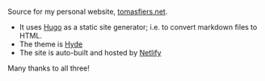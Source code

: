 Source for my personal website, [tomasfiers.net](https://tomasfiers.net).

- It uses [Hugo](https://gohugo.io/) as a static site generator; i.e. to convert markdown files to HTML.
- The theme is [Hyde](https://themes.gohugo.io/hyde/)
- The site is auto-built and hosted by [Netlify](https://www.netlify.com/)

Many thanks to all three!
